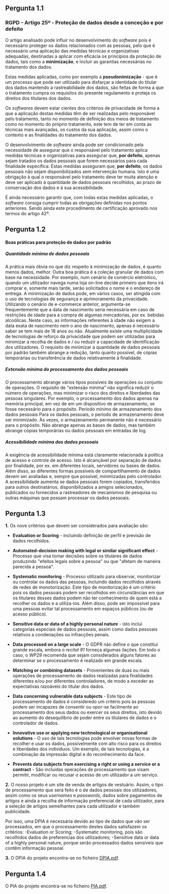 ## Pergunta 1.1
### RGPD - Artigo 25º - Proteção de dados desde a conceção e por defeito

O artigo analisado pode influir no desenvolvimento do *software* pois é necessário proteger os dados relacionados com as pessoas, pelo que é necessário uma aplicação das medidas técnicas e organizativas adequadas, destinadas a aplicar com eficácia os princípios da proteção de dados, tais como a **minimização**, e incluir as garantias necessárias no tratamento dos dados.

Estas medidas aplicadas, como por exemplo a **pseudonimização** - que é um processo que pode ser utilizado para disfarçar a identidade do titular dos dados mantendo a rastreabilidade dos dados, são feitas de forma a que o tratamento cumpra os requisitos do presente regulamento e proteja os direitos dos titulares dos dados.

Os *softwares* devem estar cientes dos critérios de privacidade de forma a que a aplicação destas medidas têm de ser realizadas pelo responsável pelo tratamento, tanto no momento de definição dos meios de tratamento como no momento do próprio tratamento, este tem de ter em conta as técnicas mais avançadas, os custos da sua aplicação, assim como o contexto e as finalidades do tratamento dos dados.

O desenvolvimento de *software* ainda pode ser condicionado pela necessidade de assegurar que o responsável pelo tratamento aplica medidas técnicas e organizativas para assegurar que, **por defeito**, apenas sejam tratados os dados pessoais que forem necessários para cada finalidade específica.
Estas medidas asseguram que, **por defeito**, os dados pessoais não sejam disponibilizados sem intervenção humana.
Isto é uma obrigação à qual o responsável pelo tratamento deve ter muita atenção e deve ser aplicado à quantidade de dados pessoais recolhidos, ao prazo de conservação dos dados e à sua acessibilidade. 

É ainda necessário garantir que, com todas estas medidas aplicadas, o *software* consiga cumprir todas as obrigações definidas nos pontos anteriores. Sendo ainda este procedimento de certificação aprovado nos termos do artigo 42º. 

## Pergunta 1.2
#### Boas práticas para proteção de dados por padrão

##### Quantidade mínima de dados pessoais 

A prática mais óbvia no que diz respeito à minimização de dados, é quanto menos dados, melhor. Outra boa prática é a coleção granular de dados com base na necessidade. Por exemplo, num cenário de comércio eletrónico, quando um utilizador navega numa loja on-line decide primeiro que itens irá comprar e, somente mais tarde, serão solicitados o nome e o endereço de entrega. A minimização de dados pode, em vários casos, ser atingida com o uso de tecnologias de segurança e aprimoramento da privacidade. Utilizando o cenário de e-commerce anterior, argumenta-se frequentemente que a data de nascimento seria necessária em caso de restrições de idade para a compra de algumas mercadorias, por ex. bebidas alcoólicas. Neste caso, as informações referentes à idade não exigem a data exata de nascimento nem o ano de nascimento, apenas é necessário saber se tem mais de 18 anos ou não. Atualmente existe uma multiplicidade de tecnologias de reforço da privacidade que podem ser utilizadas para minimizar a recolha de dados e / ou reduzir a capacidade de identificação dos utilizadores. O requisito de minimizar a quantidade de dados pessoais por padrão também abrange a redução, tanto quanto possível, de cópias temporárias ou transferência de dados relativamente à finalidade.

##### Extensão mínima do processamento dos dados pessoais

O processamento abrange vários tipos possíveis de operações ou conjunto de operações. O requisito de "extensão mínima" não significa reduzir o número de operações, mas minimizar o risco dos direitos e liberdades das pessoas singulares. Por exemplo, o processamento dos dados apenas na memória principal, em vez de em um dispositivo de armazenamento, se fosse necessário para o propósito. 
Período mínimo de armazenamento dos dados pessoais
Para os dados pessoais, o período de armazenamento deve ser minimizado. Às vezes, o armazenamento permanente não é necessário para o propósito. Não abrange apenas as bases de dados, mas também abrange cópias temporárias ou dados pessoais em entradas de log.

##### Acessibilidade mínima dos dados pessoais

A exigência de acessibilidade mínima está claramente relacionada à política de acesso e controle de acesso. Isto é alcançável por separação de dados por finalidade, por ex. em diferentes locais, servidores ou bases de dados. Além disso, as diferentes formas possíveis de compartilhamento de dados devem ser avaliadas e, sempre que possível, minimizadas pelo controlador. A acessibilidade aumenta se dados pessoais forem copiados, transferidos para outros destinatários, disponibilizados a amigos selecionados, publicados ou fornecidos a rastreadores de mecanismos de pesquisa ou outras máquinas que possam processar os dados pessoais.


## Pergunta 1.3
**1.** 
Os nove critérios que devem ser considerados para avaliação são:
- **Evaluation or Scoring** - incluindo definição de perfil e previsão de dados recolhidos.

- **Automated-decision making with legal or similar significant effect** - Processo que visa tomar decisões sobre os titulares de dados produzindo "efeitos legais sobre a pessoa" ou que "afetam de maneira parecida a pessoa".
- **Systematic monitoring** - Processo utilizado para observar, monitorizar ou controlar os dados das pessoas, incluindo dados recolhidos através de redes de monotorização. Este tipo de monitorização é um critério pois os dados pessoais podem ser recolhidos em circunstâncias em que os titulares desses dados podem não ter conhecimento de quem está a recolher os dados e a utiliza-los. Além disso, pode ser impossível para uma pessoas evitar tal processamento em espaços públicos (ou de acesso público).
- **Sensitive data or data of a highly personal nature** - isto inclui categorias especiais de dados pessoais, assim como dados pessoais relativos a condenações ou infracções penais.
- **Data processed on a large scale** - O GDPR não define o que constitui grande escala, embora o *recital 91* forneça algumas ilações. Em todo o caso, o *WP29* recomenda que sejam considerados alguns fatores ao determinar se o processamento é realizado em grande escala.
- **Matching or combining datasets** - Provenientes de duas ou mais operações de processamento de dados realizadas para finalidades diferentes e/ou por diferentes controladores, de modo a exceder as expectativas razoáveis do titular dos dados.
- **Data concerning vulnerable data subjects** - Este tipo de processamento de dados é consideredo um critério pois as pessoas podem ser incapazes de consentir ou opor-se facilmente ao processamento dos seus dados ou exercer os seus direitos, isto devido ao aumento do desequilíbrio de poder entre os titulares de dados e o controlador de dados.
- **Innovative use or applying new technological or organisational solutions** - O uso de tais tecnologias pode envolver novas formas de recolher e usar os dados, possivelmente com alto risco para os direitos e liberdades dos indivíduos. Um exemplo, de tais tecnologias, é a combinação da impressão digital e do reconhecimento da face.
- **Prevents data subjects from exercising a right or using a service or a contract** - São incluidas operações de processamento que visam permitir, modificar ou recusar o acesso de um utilizador a um serviço.

**2.** 
O nosso projeto é um site de venda de artigos de vestuário. Assim, o tipo de processamento que será feito é o de dados pessoais dos utilizadores, assim como os seus *usernames* e *passwords*, dados sobre pagamentos de artigos e ainda a recolha de informação preferencial de cada utilizador, para a seleção de artigos semelhantes para cada utilizador e também publicidade.

Por isso, uma DPIA é necessária devido ao tipo de dados que vão ser processados, em que o processamento destes dados satisfazem os critérios:
-Evaluation or Scoring;
-Systematic monitoring, pois são recolhidos dados de preferencias dos utilizadores;
-Sensitive data or data of a highly personal nature, porque serão processados dados sensíveis que contêm informação pessoal.


**3.**
O DPIA do projeto encontra-se no ficheiro [DPIA.pdf](https://github.com/uminho-miei-engseg-18-19/Grupo10/blob/master/aula7/DPIA.pdf).

## Pergunta 1.4
O PIA do projeto encontra-se no ficheiro [PIA.pdf](https://github.com/uminho-miei-engseg-18-19/Grupo10/blob/master/aula7/PIA.pdf).

